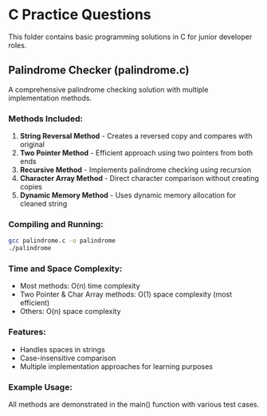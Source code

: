 # C Practice Questions

This folder contains basic programming solutions in C for junior developer roles.

## Palindrome Checker (palindrome.c)

A comprehensive palindrome checking solution with multiple implementation methods.

### Methods Included:

1. **String Reversal Method** - Creates a reversed copy and compares with original
2. **Two Pointer Method** - Efficient approach using two pointers from both ends
3. **Recursive Method** - Implements palindrome checking using recursion
4. **Character Array Method** - Direct character comparison without creating copies
5. **Dynamic Memory Method** - Uses dynamic memory allocation for cleaned string

### Compiling and Running:

```bash
gcc palindrome.c -o palindrome
./palindrome
```

### Time and Space Complexity:

- Most methods: O(n) time complexity
- Two Pointer & Char Array methods: O(1) space complexity (most efficient)
- Others: O(n) space complexity

### Features:

- Handles spaces in strings
- Case-insensitive comparison
- Multiple implementation approaches for learning purposes

### Example Usage:

All methods are demonstrated in the main() function with various test cases.
